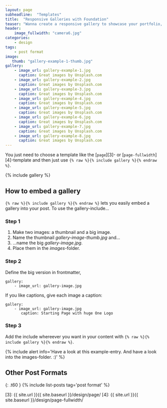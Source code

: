```yaml
---
layout: page
subheadline:  "Templates"
title:  "Responsive Galleries with Foundation"
teaser: "Wanna create a responsive gallery to showcase your portfolio, recent photos or images? It's quite easy thanks to Foundation and <a href='http://foundation.zurb.com/docs/components/clearing.html'>Clearing Lightbox</a>."
header:
    image_fullwidth: "camera6.jpg"
categories:
    - design
tags:
    - post format
image:
   thumb: "gallery-example-1-thumb.jpg"
gallery:
    - image_url: gallery-example-1.jpg
      caption: Great images by Unsplash.com
    - image_url: gallery-example-2.jpg
      caption: Great images by Unsplash.com
    - image_url: gallery-example-3.jpg
      caption: Great images by Unsplash.com
    - image_url: gallery-example-4.jpg
      caption: Great images by Unsplash.com
    - image_url: gallery-example-5.jpg
      caption: Great images by Unsplash.com
    - image_url: gallery-example-6.jpg
      caption: Great images by Unsplash.com
    - image_url: gallery-example-7.jpg
      caption: Great images by Unsplash.com
    - image_url: gallery-example-8.jpg
      caption: Great images by Unsplash.com
---
```

You just need to choose a template like the [`page`][3]- or [`page-fullwidth`][4]-template and then just use `{% raw %}{% include gallery %}{% endraw %}`.
<!--more-->

{% include gallery %}


## How to embed a gallery

`{% raw %}{% include gallery %}{% endraw %}` lets you easily embed a gallery into your post. To use the gallery-include...


### Step 1

1. Make two images: a thumbnail and a big image.
2. Name the thumbnail *gallery-image-thumb.jpg* and...
3. ...name the big *gallery-image.jpg*.
4. Place them in the *images*-folder.


### Step 2

Define the big version in frontmatter,  

~~~
gallery:
    - image_url: gallery-image.jpg
~~~

If you like captions, give each image a caption:

~~~
gallery:
    - image_url: gallery-image.jpg
       caption: Starting Page with huge One Logo
~~~

### Step 3

Add the include whereever you want in your content with `{% raw %}{% include gallery %}{% endraw %}`.

{% include alert info='Have a look at this example-entry. And have a look into the images-folder. :)' %}











## Other Post Formats
{: .t60 }
{% include list-posts tag='post format' %}



 [1]: http://foundation.zurb.com/docs/components/clearing.html
 [2]: http://foundation.zurb.com/docs/components/block_grid.html
 [3]: {{ site.url }}{{ site.baseurl }}/design/page/
 [4]: {{ site.url }}{{ site.baseurl }}/design/page-fullwidth/
